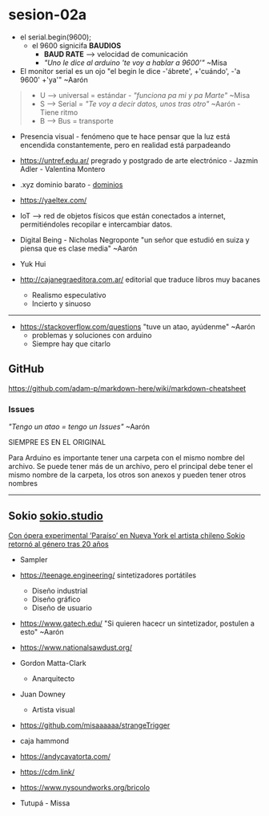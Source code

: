 # sesion-02a


- el serial.begin(9600);
    - el 9600 signicifa **BAUDIOS**
        - **BAUD RATE** --> velocidad de comunicación
        - *"Uno le dice al arduino 'te voy a hablar a 9600'"* ~Misa
- El monitor serial es un ojo "el begin le dice -'ábrete', +'cuándo', -'a 9600' +'ya'" ~Aarón
> - U --> universal = estándar - *"funciona pa mi y pa Marte"* ~Misa
> - S --> Serial = *"Te voy a decir datos, unos tras otro"* ~Aarón - Tiene ritmo
> - B --> Bus = transporte
- Presencia visual - fenómeno que te hace pensar que la luz está encendida constantemente, pero en realidad está parpadeando

- <https://untref.edu.ar/> pregrado y postgrado de arte electrónico - Jazmin Adler - Valentina Montero
- .xyz dominio barato - [dominios](https://domains.squarespace.com/domain-search?channel=pbr&subchannel=go&campaign=pbr-go-row_other-en-core_category-e&subcampaign=(domains-en_squarespace-domains_e)&gad_campaignid=19107610987)
- <https://yaeltex.com/>
- IoT --> red de objetos físicos que están conectados a internet, permitiéndoles recopilar e intercambiar datos.
- Digital Being - Nicholas Negroponte "un señor que estudió en suiza y piensa que es clase media" ~Aarón
- Yuk Hui
- <http://cajanegraeditora.com.ar/> editorial que traduce libros muy bacanes
    - Realismo especulativo
    - Incierto y sinuoso

-----

- <https://stackoverflow.com/questions> "tuve un atao, ayúdenme" ~Aarón
    - problemas y soluciones con arduino
    - Siempre hay que citarlo

## GitHub

<https://github.com/adam-p/markdown-here/wiki/markdown-cheatsheet>

### Issues

*"Tengo un atao = tengo un Issues"* ~Aarón

SIEMPRE ES EN EL ORIGINAL

Para Arduino es importante tener una carpeta con el mismo nombre del archivo. Se puede tener más de un archivo, pero el principal debe tener el mismo nombre de la carpeta, los otros son anexos y pueden tener otros nombres

----

## Sokio [sokio.studio](https://sokio.studio/)

[Con ópera experimental ’Paraíso’ en Nueva York el artista chileno Sokio retornó al género tras 20 años](https://www.biobiochile.cl/noticias/artes-y-cultura/musica/2023/06/28/con-opera-experimental-paraiso-en-nueva-york-el-artista-chileno-sokio-retorno-al-genero-tras-20-anos.shtml)

- Sampler
- <https://teenage.engineering/> sintetizadores portátiles
    - Diseño industrial
    - Diseño gráfico
    - Diseño de usuario

- <https://www.gatech.edu/> "Si quieren hacecr un sintetizador, postulen a esto" ~Aarón
- <https://www.nationalsawdust.org/>
- Gordon Matta-Clark
     - Anarquitecto
- Juan Downey
    - Artista visual

- https://github.com/misaaaaaa/strangeTrigger
- caja hammond
- <https://andycavatorta.com/>
- <https://cdm.link/>
- <https://www.nysoundworks.org/bricolo>
- Tutupá - Missa